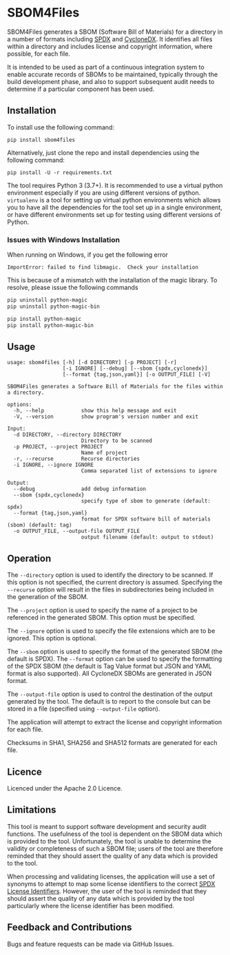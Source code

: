 # SBOM4Files

SBOM4Files generates a SBOM (Software Bill of Materials) for a directory in a number of formats including
[SPDX](https://www.spdx.org) and [CycloneDX](https://www.cyclonedx.org).
It identifies all files within a directory and includes license and copyright information, where possible, for each file.

It is intended to be used as part of a continuous integration system to enable accurate records of SBOMs to be maintained, typically through the
build development phase, and also to support subsequent audit needs to determine if a particular component has been used.

## Installation

To install use the following command:

`pip install sbom4files`

Alternatively, just clone the repo and install dependencies using the following command:

`pip install -U -r requirements.txt`

The tool requires Python 3 (3.7+). It is recommended to use a virtual python environment especially
if you are using different versions of python. `virtualenv` is a tool for setting up virtual python environments which
allows you to have all the dependencies for the tool set up in a single environment, or have different environments set
up for testing using different versions of Python.

### Issues with Windows Installation

When running on Windows, if you get the following error

`ImportError: failed to find libmagic.  Check your installation`

This is because of a mismatch with the installation of the magic library. To resolve, please issue the following commands

```bash
pip uninstall python-magic
pip uninstall python-magic-bin

pip install python-magic
pip install python-magic-bin
```

## Usage

```
usage: sbom4files [-h] [-d DIRECTORY] [-p PROJECT] [-r] 
                  [-i IGNORE] [--debug] [--sbom {spdx,cyclonedx}] 
                  [--format {tag,json,yaml}] [-o OUTPUT_FILE] [-V]

SBOM4Files generates a Software Bill of Materials for the files within a directory.

options:
  -h, --help            show this help message and exit
  -V, --version         show program's version number and exit

Input:
  -d DIRECTORY, --directory DIRECTORY
                        Directory to be scanned
  -p PROJECT, --project PROJECT
                        Name of project
  -r, --recurse         Recurse directories
  -i IGNORE, --ignore IGNORE
                        Comma separated list of extensions to ignore

Output:
  --debug               add debug information
  --sbom {spdx,cyclonedx}
                        specify type of sbom to generate (default: spdx)
  --format {tag,json,yaml}
                        format for SPDX software bill of materials (sbom) (default: tag)
  -o OUTPUT_FILE, --output-file OUTPUT_FILE
                        output filename (default: output to stdout)
```
					
## Operation

The `--directory` option is used to identify the directory to be scanned. If this option is not specified, the current directory is assumed.
Specifying the `--recurse` option will result in the files in subdirectories being included in the generation of the SBOM.

The `--project` option is used to specify the name of a project to be referenced in the generated SBOM. This option must be specified.

The `--ignore` option is used to specify the file extensions which are to be ignored. This option is optional.

The `--sbom` option is used to specify the format of the generated SBOM (the default is SPDX). The `--format` option
can be used to specify the formatting of the SPDX SBOM (the default is Tag Value format but JSON and YAML format is also supported).
All CycloneDX SBOMs are generated in JSON format.

The `--output-file` option is used to control the destination of the output generated by the tool. The
default is to report to the console but can be stored in a file (specified using `--output-file` option).

The application will attempt to extract the license and copyright information for each file. 

Checksums in SHA1, SHA256 and SHA512 formats are generated for each file.

## Licence

Licenced under the Apache 2.0 Licence.

## Limitations

This tool is meant to support software development and security audit functions. The usefulness of the tool is dependent on the SBOM data
which is provided to the tool. Unfortunately, the tool is unable to determine the validity or completeness of such a SBOM file; users of the tool
are therefore reminded that they should assert the quality of any data which is provided to the tool.

When processing and validating licenses, the application will use a set of synonyms to attempt to map some license identifiers to the correct [SPDX License Identifiers](https://spdx.org/licenses/). However, the
user of the tool is reminded that they should assert the quality of any data which is provided by the tool particularly where the license identifier has been modified.

## Feedback and Contributions

Bugs and feature requests can be made via GitHub Issues.